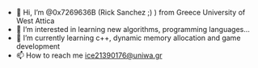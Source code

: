 - 👋 Hi, I’m @0x7269636B (Rick Sanchez ;) ) from Greece University of West Attica 
- 👀 I’m interested in learning new algorithms, programming languages...
- 🌱 I’m currently learning c++, dynamic memory allocation and game development 
- 📫 How to reach me ice21390176@uniwa.gr 

<!--
Rick Sanchez/0x7269636B is a ✨ special ✨ repository because its `README.md` (this file) appears on your GitHub profile.
You can click the Preview link to take a look at your changes.
--->
